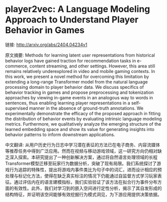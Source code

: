 # player2vec: A Language Modeling Approach to Understand Player Behavior in Games

链接: http://arxiv.org/abs/2404.04234v1

原文摘要:
Methods for learning latent user representations from historical behavior
logs have gained traction for recommendation tasks in e-commerce, content
streaming, and other settings. However, this area still remains relatively
underexplored in video and mobile gaming contexts. In this work, we present a
novel method for overcoming this limitation by extending a long-range
Transformer model from the natural language processing domain to player
behavior data. We discuss specifics of behavior tracking in games and propose
preprocessing and tokenization approaches by viewing in-game events in an
analogous way to words in sentences, thus enabling learning player
representations in a self-supervised manner in the absence of ground-truth
annotations. We experimentally demonstrate the efficacy of the proposed
approach in fitting the distribution of behavior events by evaluating intrinsic
language modeling metrics. Furthermore, we qualitatively analyze the emerging
structure of the learned embedding space and show its value for generating
insights into behavior patterns to inform downstream applications.

中文翻译:
从用户历史行为日志中学习潜在表征的方法已在电子商务、内容流媒体等推荐任务中得到广泛应用。然而在视频与移动游戏领域，这一研究方向仍相对缺乏深入探索。本研究提出了一种创新解决方案，通过将自然语言处理领域的长程Transformer模型迁移至玩家行为数据分析，突破了现有局限。我们系统探讨了游戏行为追踪的特殊性，提出将游戏内事件类比为句子中的词汇，进而设计相应的预处理与标记化方法，使得在缺乏真实标注的情况下仍能通过自监督方式学习玩家表征。通过评估内在的语言建模指标，我们实验验证了该方法在拟合行为事件分布方面的有效性。此外，我们对学习到的嵌入空间进行定性分析，揭示了其自发形成的结构特征，并证明该空间能够有效挖掘行为模式洞见，为下游应用提供决策依据。
